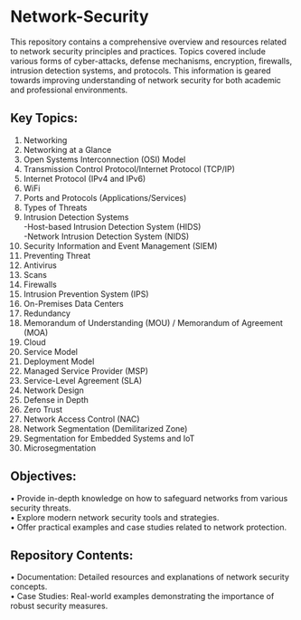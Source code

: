 # Network-Security
This repository contains a comprehensive overview and resources related to network security principles and practices. Topics covered include various forms of cyber-attacks, defense mechanisms, encryption, firewalls, intrusion detection systems, and protocols. This information is geared towards improving understanding of network security for both academic and professional environments.<br/>

## Key Topics:  
1.	Networking
2.	Networking at a Glance
3.	Open Systems Interconnection (OSI) Model
4.	Transmission Control Protocol/Internet Protocol (TCP/IP)
5.	Internet Protocol (IPv4 and IPv6)
6.	WiFi
7.	Ports and Protocols (Applications/Services)
8.	Types of Threats
9.	Intrusion Detection Systems<br/>
    -Host-based Intrusion Detection System (HIDS)<br/>
    -Network Intrusion Detection System (NIDS)
12.	Security Information and Event Management (SIEM)
13.	Preventing Threat
14.	Antivirus
15.	Scans
16.	Firewalls
17.	Intrusion Prevention System (IPS)
18.	On-Premises Data Centers
19.	Redundancy
20.	Memorandum of Understanding (MOU) / Memorandum of Agreement (MOA)
21.	Cloud
22.	Service Model
23.	Deployment Model
24.	Managed Service Provider (MSP)
25.	Service-Level Agreement (SLA)
26.	Network Design
27.	Defense in Depth
28.	Zero Trust
29.	Network Access Control (NAC)
30.	Network Segmentation (Demilitarized Zone)
31.	Segmentation for Embedded Systems and IoT
32.	Microsegmentation
    
## Objectives:   <br/>
•	Provide in-depth knowledge on how to safeguard networks from various security threats.<br/>
•	Explore modern network security tools and strategies.<br/>
•	Offer practical examples and case studies related to network protection.<br/>

## Repository Contents:  <br/>
•	Documentation: Detailed resources and explanations of network security concepts.<br/>
•	Case Studies: Real-world examples demonstrating the importance of robust security measures.<br/>

